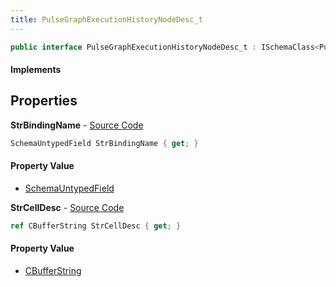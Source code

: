 ```yaml
---
title: PulseGraphExecutionHistoryNodeDesc_t
---
```


```csharp
public interface PulseGraphExecutionHistoryNodeDesc_t : ISchemaClass<PulseGraphExecutionHistoryNodeDesc_t>, ISchemaField, ISchemaClass, INativeHandle
```

#### Implements

## Properties

**StrBindingName** - [Source Code](https://github.com/swiftly-solution/swiftlys2/blob/main/managed/src/SwiftlyS2.Generated/Schemas/Interfaces/PulseGraphExecutionHistoryNodeDesc_t.cs#L19)

```csharp
SchemaUntypedField StrBindingName { get; }
```

#### Property Value

- [SchemaUntypedField](/docs/api/shared/schemas/schemauntypedfield)

**StrCellDesc** - [Source Code](https://github.com/swiftly-solution/swiftlys2/blob/main/managed/src/SwiftlyS2.Generated/Schemas/Interfaces/PulseGraphExecutionHistoryNodeDesc_t.cs#L16)

```csharp
ref CBufferString StrCellDesc { get; }
```

#### Property Value

- [CBufferString](/docs/api/shared/natives/cbufferstring)

